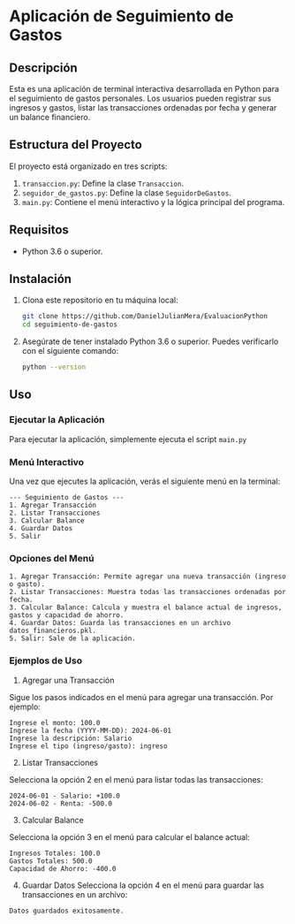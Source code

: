 # Aplicación de Seguimiento de Gastos

## Descripción

Esta es una aplicación de terminal interactiva desarrollada en Python para el seguimiento de gastos personales. Los usuarios pueden registrar sus ingresos y gastos, listar las transacciones ordenadas por fecha y generar un balance financiero.

## Estructura del Proyecto

El proyecto está organizado en tres scripts:

1. `transaccion.py`: Define la clase `Transaccion`.
2. `seguidor_de_gastos.py`: Define la clase `SeguidorDeGastos`.
3. `main.py`: Contiene el menú interactivo y la lógica principal del programa.

## Requisitos

- Python 3.6 o superior.

## Instalación

1. Clona este repositorio en tu máquina local:

    ```bash
    git clone https://github.com/DanielJulianMera/EvaluacionPython
    cd seguimiento-de-gastos
    ```

2. Asegúrate de tener instalado Python 3.6 o superior. Puedes verificarlo con el siguiente comando:

    ```bash
    python --version
    ```

## Uso

### Ejecutar la Aplicación

Para ejecutar la aplicación, simplemente ejecuta el script `main.py`

### Menú Interactivo

Una vez que ejecutes la aplicación, verás el siguiente menú en la terminal:

```
--- Seguimiento de Gastos ---
1. Agregar Transacción
2. Listar Transacciones
3. Calcular Balance
4. Guardar Datos
5. Salir
```

### Opciones del Menú

```
1. Agregar Transacción: Permite agregar una nueva transacción (ingreso o gasto).
2. Listar Transacciones: Muestra todas las transacciones ordenadas por fecha.
3. Calcular Balance: Calcula y muestra el balance actual de ingresos, gastos y capacidad de ahorro.
4. Guardar Datos: Guarda las transacciones en un archivo datos_financieros.pkl.
5. Salir: Sale de la aplicación.
```

### Ejemplos de Uso

1. Agregar una Transacción

Sigue los pasos indicados en el menú para agregar una transacción. Por ejemplo:

```
Ingrese el monto: 100.0
Ingrese la fecha (YYYY-MM-DD): 2024-06-01
Ingrese la descripción: Salario
Ingrese el tipo (ingreso/gasto): ingreso
```

2. Listar Transacciones

Selecciona la opción 2 en el menú para listar todas las transacciones:

```
2024-06-01 - Salario: +100.0
2024-06-02 - Renta: -500.0
```

3. Calcular Balance

Selecciona la opción 3 en el menú para calcular el balance actual:

```
Ingresos Totales: 100.0
Gastos Totales: 500.0
Capacidad de Ahorro: -400.0
```

4. Guardar Datos
Selecciona la opción 4 en el menú para guardar las transacciones en un archivo:

```
Datos guardados exitosamente.
```
